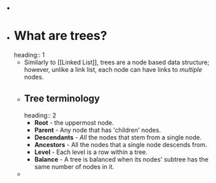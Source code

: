 -
- # What are trees?
  heading:: 1
	- Similarly to [[Linked List]], trees are a node based data structure; however, unlike a link list, each node can have links to *multiple* nodes.
	- ## Tree terminology
	  heading:: 2
		- **Root** - the uppermost node.
		- **Parent** - Any node that has 'children' nodes.
		- **Descendants** - *All* the nodes that stem from a single node.
		- **Ancestors** - All the nodes that a single node descends from.
		- **Level** - Each level is a row within a tree.
		- **Balance** - A tree is balanced when its nodes' subtree has the same number of nodes in it.
	-